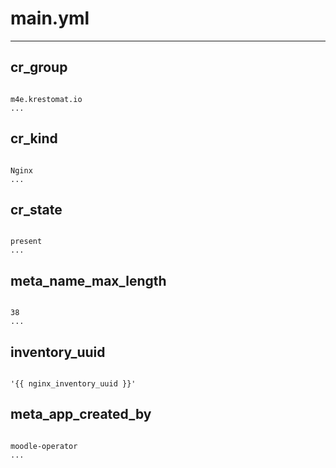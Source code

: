 



# main.yml

---
## cr_group

```

m4e.krestomat.io
...

```
## cr_kind

```

Nginx
...

```
## cr_state

```

present
...

```
## meta_name_max_length

```

38
...

```
## inventory_uuid

```

'{{ nginx_inventory_uuid }}'

```
## meta_app_created_by

```

moodle-operator
...

```